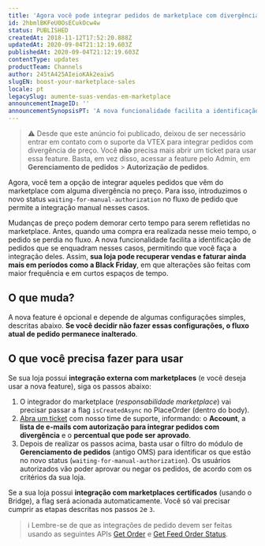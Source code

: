 ```yaml
---
title: 'Agora você pode integrar pedidos de marketplace com divergência de preço'
id: 2hbmlBKFeU0OsECukOcw4w
status: PUBLISHED
createdAt: 2018-11-12T17:52:20.888Z
updatedAt: 2020-09-04T21:12:19.603Z
publishedAt: 2020-09-04T21:12:19.603Z
contentType: updates
productTeam: Channels
author: 245tA425AIeioKAk2eaiwS
slugEN: boost-your-marketplace-sales
locale: pt
legacySlug: aumente-suas-vendas-em-marketplace
announcementImageID: ''
announcementSynopsisPT: 'A nova funcionalidade facilita a identificação de pedidos com divergência no preço e permite sua loja recuperar vendas.'
---
```


> ⚠️ Desde que este anúncio foi publicado, deixou de ser necessário entrar em contato com o suporte da VTEX para integrar pedidos com divergência de preço. Você **não** precisa mais abrir um ticket para usar essa feature. Basta, em vez disso, acessar a feature pelo Admin, em **Gerenciamento de pedidos** > **Autorização de pedidos**.

Agora, você tem a opção de integrar aqueles pedidos que vêm do marketplace com alguma divergência no preço. Para isso, introduzimos o novo status `waiting-for-manual-authorization` no fluxo de pedido que permite a integração manual nesses casos. 

Mudanças de preço podem demorar certo tempo para serem refletidas no marketplace. Antes, quando uma compra era realizada nesse meio tempo, o pedido se perdia no fluxo. A nova funcionalidade facilita a identificação de pedidos que se enquadram nesses casos, permitindo que você faça a integração deles. Assim, __sua loja pode recuperar vendas e faturar ainda mais em períodos como a Black Friday__, em que alterações são feitas com maior frequência e em curtos espaços de tempo.

## O que muda?
A nova feature é opcional e depende de algumas configurações simples, descritas abaixo. __Se você decidir não fazer essas configurações, o fluxo atual de pedido permanece inalterado__.

## O que você precisa fazer para usar
Se sua loja possui __integração externa com marketplaces__ (e você deseja usar a nova feature), siga os passos abaixo:

1. O integrador do marketplace (_responsabilidade marketplace_) vai precisar passar a flag `isCreatedAsync` no PlaceOrder (dentro do body).  
2. [Abra um ticket](https://support.vtex.com/hc/pt-br/requests) com nosso time de suporte, informando: o __Account__, a __lista de e-mails com autorização para integrar pedidos com divergência__ e o __percentual que pode ser aprovado__. 
3. Depois de realizar os passos acima, basta usar o filtro do módulo de __Gerenciamento de pedidos__ (antigo OMS) para identificar os que estão no novo status (`waiting-for-manual-authorization`). Os usuários autorizados vão poder aprovar ou negar os pedidos, de acordo com os critérios da sua loja.

Se a sua loja possui __integração com marketplaces certificados__ (usando o Bridge), a flag será acionada automaticamente. Você só vai precisar cumprir as etapas descritas nos passos `2`e `3`.

> ℹ️ Lembre-se de que as integrações de pedido devem ser feitas usando as seguintes APIs [Get Order](https://developers.vtex.com/reference/orders#getorder) e [Get Feed Order Status](https://developers.vtex.com/reference/feed-v2-deprecated#getfeedorderstatus).
